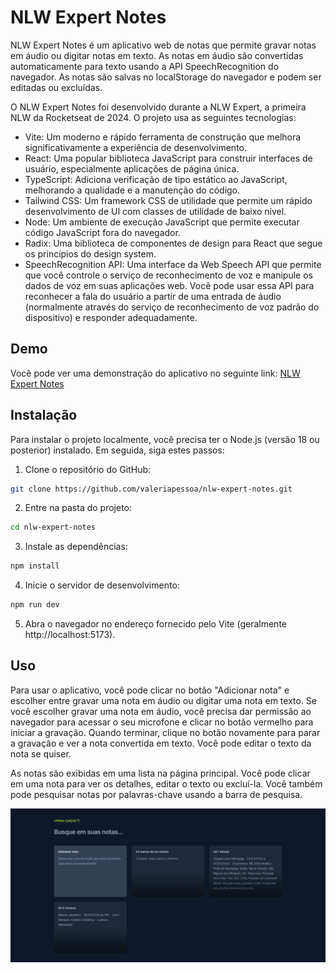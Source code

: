 # NLW Expert Notes

NLW Expert Notes é um aplicativo web de notas que permite gravar notas em áudio ou digitar notas em texto. As notas em áudio são convertidas automaticamente para texto usando a API SpeechRecognition do navegador. As notas são salvas no localStorage do navegador e podem ser editadas ou excluídas.

O NLW Expert Notes foi desenvolvido durante a NLW Expert, a primeira NLW da Rocketseat de 2024. O projeto usa as seguintes tecnologias:

- Vite: Um moderno e rápido ferramenta de construção que melhora significativamente a experiência de desenvolvimento.
- React: Uma popular biblioteca JavaScript para construir interfaces de usuário, especialmente aplicações de página única.
- TypeScript: Adiciona verificação de tipo estático ao JavaScript, melhorando a qualidade e a manutenção do código.
- Tailwind CSS: Um framework CSS de utilidade que permite um rápido desenvolvimento de UI com classes de utilidade de baixo nível.
- Node: Um ambiente de execução JavaScript que permite executar código JavaScript fora do navegador.
- Radix: Uma biblioteca de componentes de design para React que segue os princípios do design system.
- SpeechRecognition API: Uma interface da Web Speech API que permite que você controle o serviço de reconhecimento de voz e manipule os dados de voz em suas aplicações web. Você pode usar essa API para reconhecer a fala do usuário a partir de uma entrada de áudio (normalmente através do serviço de reconhecimento de voz padrão do dispositivo) e responder adequadamente.

## Demo

Você pode ver uma demonstração do aplicativo no seguinte link: [NLW Expert Notes](^1^)

## Instalação

Para instalar o projeto localmente, você precisa ter o Node.js (versão 18 ou posterior) instalado. Em seguida, siga estes passos:
1. Clone o repositório do GitHub:

```bash
git clone https://github.com/valeriapessoa/nlw-expert-notes.git
```

2. Entre na pasta do projeto:

```bash
cd nlw-expert-notes
```

3. Instale as dependências:

```bash
npm install
```

4. Inicie o servidor de desenvolvimento:

```bash
npm run dev
```

5. Abra o navegador no endereço fornecido pelo Vite (geralmente http://localhost:5173).

## Uso

Para usar o aplicativo, você pode clicar no botão "Adicionar nota" e escolher entre gravar uma nota em áudio ou digitar uma nota em texto. Se você escolher gravar uma nota em áudio, você precisa dar permissão ao navegador para acessar o seu microfone e clicar no botão vermelho para iniciar a gravação. Quando terminar, clique no botão novamente para parar a gravação e ver a nota convertida em texto. Você pode editar o texto da nota se quiser.

As notas são exibidas em uma lista na página principal. Você pode clicar em uma nota para ver os detalhes, editar o texto ou excluí-la. Você também pode pesquisar notas por palavras-chave usando a barra de pesquisa.

![NLW Expert Notes](./src/assets/img.png "NLW Expert Notes")

